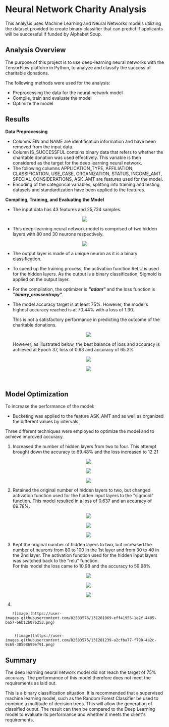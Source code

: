 # Neural Network Charity Analysis

This analysis uses Machine Learning and Neural Networks models utilizing the dataset provided to create binary classifier that can predict if applicants will be successful if funded by Alphabet Soup.

## Analysis Overview

The purpose of this project is to use deep-learning neural networks with the TensorFlow platform in Python, to analyze and classify the success of charitable donations.

The following methods were used for the analysis:

- Preprocessing the data for the neural network model
- Compile, train and evaluate the model
- Optimize the model

## Results

**Data Preprocessing**

- Columns EIN and NAME are identification information and have been removed from the input data.
- Column IS_SUCCESSFUL contains binary data that refers to whether the charitable donation was used effectively. This variable is then considered as the target for the deep learning neural network.
- The following columns APPLICATION_TYPE, AFFILIATION, CLASSIFICATION, USE_CASE, ORGANIZATION, STATUS, INCOME_AMT, SPECIAL_CONSIDERATIONS, ASK_AMT are features used for the model.
- Encoding of the categorical variables, splitting into training and testing datasets and standardization have been applied to the features.

**Compiling, Training, and Evaluating the Model**


- The input data has 43 features and 25,724 samples.

<p align="center">
<image src="https://user-images.githubusercontent.com/82583576/131258310-e521342e-4bbb-4c34-8368-cafad16a63f6.png"
</p>

- This deep-learning neural network model is comprised of two hidden layers with 80 and 30 neurons respectively.
  
 <p align="center"> 
 <image src="https://user-images.githubusercontent.com/82583576/131258458-dc2a889a-85ed-4d38-b6f3-4b4f198487a8.png"
 </p>
 
  
  
- The output layer is made of a unique neuron as it is a binary classification.
- To speed up the training process, the activation function ReLU is used for the hidden layers. As the output is a binary classification, Sigmoid is applied on the output layer.
- For the compilation, the optimizer is ***"adam"*** and the loss function is ***"binary_crossentropy"***.
- The model accuracy target is at least 75%. 
  However, the model's highest accuracy reached is at 70.44% with a loss of 1.30.
   
  This is not a satisfactory performance in predicting the outcome of the charitable donations.
 
  <p align="center"> 
  <image src="https://user-images.githubusercontent.com/82583576/131259434-fe4d491e-a632-4fa0-876a-18a6be29a856.png"
  </p>
    
    
  However, as illustrated below, the best balance of loss and accuracy is achieved at Epoch 37, loss of 0.63 and accuracy of 65.3%  
  <p align="center">
  <image src="https://user-images.githubusercontent.com/82583576/131259537-96cea073-17ea-4383-9b21-d56fac228601.png"
  </p>            

  <p align="center">  
  <image src="https://user-images.githubusercontent.com/82583576/131259618-b0198b60-2a6e-4680-b0d4-569133c58ce6.png"
  </p>
<br>
    
## Model Optimization

To increase the performance of the model:

- Bucketing was applied to the feature ASK_AMT and as well as organized the different values by intervals.
    
Three different techniques were employed to optimize the model and to achieve improved accuracy.

1.  Increased the number of hidden layers from two to four.
    This attempt brought down the accuracy to 69.48% and the loss increased to 12.21
    
    <p align="center">
    <image src="https://user-images.githubusercontent.com/82583576/131260720-1bd39988-38ed-4fb7-afb6-48a33ae2f7d2.png">
    </p>
      
    <p align="center">  
    <image src="https://user-images.githubusercontent.com/82583576/131260788-aab79746-76b0-4503-b789-4fe084fbd770.png">
    </p>
      
    <p align="center">  
    <image src="https://user-images.githubusercontent.com/82583576/131260835-c76ffc01-b6cf-4348-b766-00f8064fb618.png">
    </p>
     
    
2.  Retained the original number of hidden layers to two, but changed activation function used for the hidden input layers to the "sigmoid" function.
    This model resulted in a loss of 0.637 and an accuracy of 69.78%.
      
    <p align="center">
    <image src="https://user-images.githubusercontent.com/82583576/131261078-b64bc3f9-7c56-49fc-9e2a-0e6b0d6e9500.png"
    </p>
    
    <p align="center">  
    <image src="https://user-images.githubusercontent.com/82583576/131261122-5239d422-383b-4099-8964-dd566323165c.png"
    </p>
      
    <p align="center">
    <image src="https://user-images.githubusercontent.com/82583576/131261196-9114d89f-6009-41b0-ac1f-af070eb59cf7.png"
    </p>  
    
3.  Kept the original number of hidden layers to two, but increased the number of neurons from 80 to 100 in the 1st layer and from 30 to 40 in the 2nd layer. The activation function used for the hidden input layers was switched back to the "relu" function.  
      For this model the loss came to 10.98 and the accuracy to 59.98%.
    
      <p align="center">
      <image src="https://user-images.githubusercontent.com/82583576/131261335-03af4473-e2fa-418a-9b10-fd182471b8ef.png"
      </p>
      
      <p align="center">  
      <image src="https://user-images.githubusercontent.com/82583576/131261359-46508d8f-dc23-4516-a7d1-335d0c298854.png"
      </p>
             
      <p align="center">       
      <image src="https://user-images.githubusercontent.com/82583576/131261384-961bc799-9d10-4a61-b11c-5a9564598b67.png"
      </p>
      
 4.
        
        
        
       ![image](https://user-images.githubusercontent.com/82583576/131281069-eff41955-1e2f-4485-ba57-66b12b076253.png)

        
        ![image](https://user-images.githubusercontent.com/82583576/131281239-a2cfba77-f798-4a2c-9c69-38508699ef91.png)

        
        
        

## Summary

The deep learning neural network model did not reach the target of 75% accuracy. The performance of this model therefore does not meet the requirements as laid out.

This is a binary classification situation. It is recommended that a supervised machine learning model, such as the Random Forest Classifier be used to combine a multitude of decision trees. This will allow the generation of classified ouput. The result can then be compared to the Deep Learning model to evaluate its performance and whether it meets the client's requirements.
        
       
       
